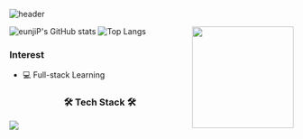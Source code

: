 <!--
**eunjiP/eunjiP** is a ✨ _special_ ✨ repository because its `README.md` (this file) appears on your GitHub profile.

Here are some ideas to get you started:

- 🔭 I’m currently working on ...
- 🌱 I’m currently learning ...
- 👯 I’m looking to collaborate on ...
- 🤔 I’m looking for help with ...
- 💬 Ask me about ...
- 📫 How to reach me: ...
- 😄 Pronouns: ...
- ⚡ Fun fact: ...
-->

![header](https://capsule-render.vercel.app/api?type=rounded&color=gradient&height=300&section=header&text=WELCOME%20&fontSize=90&desc=eunjiP%20GitHub%20Passion%20developer%20&fontAlign=30&descAlign=30&descAlignY=65&animation=twinkling)

![eunjiP's GitHub stats](https://github-readme-stats.vercel.app/api?username=eunjiP&show_icons=true&theme=radical)
![Top Langs](https://github-readme-stats.vercel.app/api/top-langs/?username=eunjiP&layout=compact&theme=tokyonight)
<img align='right' src="https://github-readme-stats.vercel.app/api?username=eunjiP" height="180"> 

### Interest 
- &#128187; Full-stack Learning


<h3 align="center"><b>🛠 Tech Stack 🛠</b></h3>
<img src="https://img.shields.io/badge/Python-3766AB?style=flat-square&logo=Python&logoColor=white"/></a>&nbsp 
